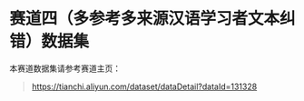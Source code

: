 # 赛道四（多参考多来源汉语学习者文本纠错）数据集

本赛道数据集请参考赛道主页：

> https://tianchi.aliyun.com/dataset/dataDetail?dataId=131328